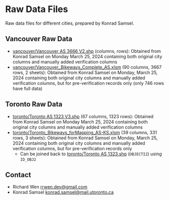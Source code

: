 # Raw Data Files

Raw data files for different cities, prepared by Konrad Samsel.

## Vancouver Raw Data

* [vancouver/Vancouver AS 3666 V2.shp](vancouver/Vancouver%20AS%203666%20V2.shp) (columns, rows): Obtained from Konrad Samsel on Monday March 25, 2024 containing both original city columns and manually added verification columns
* [vancouver/Vancouver_Bikeways_Complete_AS.xlsm](vancouver/Vancouver_Bikeways_Complete_AS.xlsm) (90 columns, 3667 rows, 2 sheets): Obtained from Konrad Samsel on Monday, March 25, 2024 containing both original city columns and manually added verification columns, but for pre-verification records only (only 746 rows have full data)

## Toronto Raw Data

* [toronto/Toronto AS 1323 V3.shp](toronto/Toronto%20AS%201323%20V3.shp) (67 columns, 1323 rows): Obtained from Konrad Samsel on Monday March 25, 2024 containing both original city columns and manually added verification columns
* [toronto/Toronto_Bikeways_forMapping_AS-KS.xlsm](Toronto_Bikeways_forMapping_AS-KS.xlsm) (39 columns, 331 rows, 3 sheets): Obtained from Konrad Samsel on Monday, March 25, 2024 containing both original city columns and manually added verification columns, but for pre-verification records only
    * Can be joined back to [toronto/Toronto AS 1323.shp](toronto/Toronto%20AS%201323%20V3.shp) (`OBJECTI2`) using `ID_OBJ2`

## Contact

* Richard Wen <rrwen.dev@gmail.com>
* Konrad Samsel <konrad.samsel@mail.utoronto.ca>
